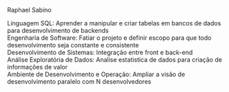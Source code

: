 Raphael Sabino
  
  Linguagem SQL: Aprender a manipular e criar tabelas em bancos de dados para desenvolvimento de backends  
  Engenharia de Software: Fatiar o projeto e definir escopo para que todo desenvolvimento seja constante e consistente  
  Desenvolvimento de Sistemas: Integração entre front e back-end  
  Análise Exploratória de Dados: Analise estatistica de dados para criação de informações de valor  
  Ambiente de Desenvolvimento e Operação: Ampliar a visão de desenvolvimento paralelo com N desenvolvedores  
